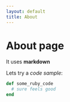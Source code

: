 ```yaml
---
layout: default
title: About
---
```

# About page

It uses **markdown**

Lets try a *code sample*:

```rb
def some_ruby_code
  # sure feels good
end
```